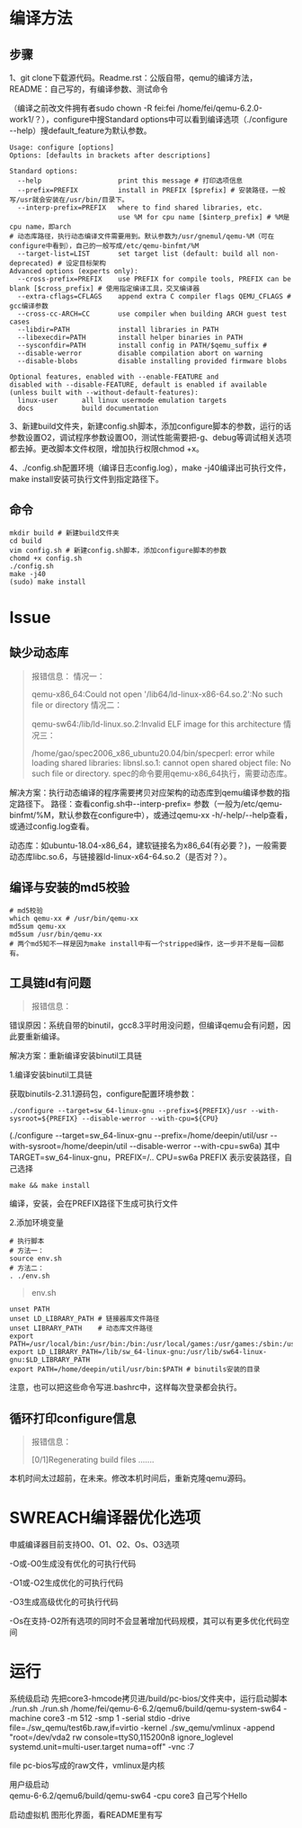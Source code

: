 # 编译方法

## 步骤

1、git clone下载源代码。Readme.rst：公版自带，qemu的编译方法，README：自己写的，有编译参数、测试命令

（编译之前改文件拥有者sudo chown -R fei:fei /home/fei/qemu-6.2.0-work1/？），configure中搜Standard options中可以看到编译选项（./configure --help）搜default_feature为默认参数。

```shell
Usage: configure [options]
Options: [defaults in brackets after descriptions]

Standard options:
  --help                   print this message # 打印选项信息
  --prefix=PREFIX          install in PREFIX [$prefix] # 安装路径，一般写/usr就会安装在/usr/bin/目录下。
  --interp-prefix=PREFIX   where to find shared libraries, etc.
                           use %M for cpu name [$interp_prefix] # %M是cpu name，即arch
# 动态库路径，执行动态编译文件需要用到。默认参数为/usr/gnemul/qemu-%M（可在configure中看到），自己的一般写成/etc/qemu-binfmt/%M
  --target-list=LIST       set target list (default: build all non-deprecated) # 设定目标架构
Advanced options (experts only):
  --cross-prefix=PREFIX    use PREFIX for compile tools, PREFIX can be blank [$cross_prefix] # 使用指定编译工具，交叉编译器
  --extra-cflags=CFLAGS    append extra C compiler flags QEMU_CFLAGS # gcc编译参数
  --cross-cc-ARCH=CC       use compiler when building ARCH guest test cases
  --libdir=PATH            install libraries in PATH
  --libexecdir=PATH        install helper binaries in PATH
  --sysconfdir=PATH        install config in PATH/$qemu_suffix # 
  --disable-werror         disable compilation abort on warning
  --disable-blobs          disable installing provided firmware blobs

Optional features, enabled with --enable-FEATURE and
disabled with --disable-FEATURE, default is enabled if available
(unless built with --without-default-features):
  linux-user      all linux usermode emulation targets
  docs            build documentation
```

3、新建build文件夹，新建config.sh脚本，添加configure脚本的参数，运行的话参数设置O2，调试程序参数设置O0，测试性能需要把-g、debug等调试相关选项都去掉。更改脚本文件权限，增加执行权限chmod +x。

4、./config.sh配置环境（编译日志config.log），make -j40编译出可执行文件，make install安装可执行文件到指定路径下。

## 命令

```shell
mkdir build # 新建build文件夹
cd build
vim config.sh # 新建config.sh脚本，添加configure脚本的参数
chomd +x config.sh
./config.sh
make -j40
(sudo) make install
```

# Issue

## 缺少动态库

> 报错信息：
> 情况一：
> 
> qemu-x86_64:Could not open '/lib64/ld-linux-x86-64.so.2':No such file or directory
> 情况二：
> 
> qemu-sw64:/lib/ld-linux.so.2:Invalid ELF image for this architecture
> 情况三：
> 
> /home/gao/spec2006_x86_ubuntu20.04/bin/specperl: error while loading shared libraries: libnsl.so.1: cannot open shared object file: No such file or directory.
> spec的命令要用qemu-x86_64执行，需要动态库。

解决方案：执行动态编译的程序需要拷贝对应架构的动态库到qemu编译参数的指定路径下。
路径：查看config.sh中--interp-prefix= 参数（一般为/etc/qemu-binfmt/%M，默认参数在configure中），或通过qemu-xx -h/-help/--help查看，或通过config.log查看。

动态库：如ubuntu-18.04-x86_64，建软链接名为x86_64(有必要？)，一般需要动态库libc.so.6，与链接器ld-linux-x64-64.so.2（是否对？）。

## 编译与安装的md5校验

```shell
# md5校验
which qemu-xx # /usr/bin/qemu-xx
md5sum qemu-xx
md5sum /usr/bin/qemu-xx
# 两个md5知不一样是因为make install中有一个stripped操作，这一步并不是每一回都有。
```

## 工具链ld有问题

> 报错信息：

错误原因：系统自带的binutil，gcc8.3平时用没问题，但编译qemu会有问题，因此要重新编译。

解决方案：重新编译安装binutil工具链

1.编译安装binutil工具链

获取binutils-2.31.1源码包，configure配置环境参数：

```shell
./configure --target=sw_64-linux-gnu --prefix=${PREFIX}/usr --with-sysroot=${PREFIX} --disable-werror --with-cpu=${CPU}
```

(./configure --target=sw_64-linux-gnu --prefix=/home/deepin/util/usr --with-sysroot=/home/deepin/util --disable-werror --with-cpu=sw6a)
其中TARGET=sw_64-linux-gnu，PREFIX=/.. CPU=sw6a
PREFIX 表示安装路径，自己选择

```shell
make && make install 
```

编译，安装，会在PREFIX路径下生成可执行文件

2.添加环境变量

```shell
# 执行脚本
# 方法一：
source env.sh   
# 方法二：
. ./env.sh
```

> env.sh

```shell
unset PATH
unset LD_LIBRARY_PATH # 链接器库文件路径
unset LIBRARY_PATH    # 动态库文件路径
export PATH=/usr/local/bin:/usr/bin:/bin:/usr/local/games:/usr/games:/sbin:/usr/sbin
export LD_LIBRARY_PATH=/lib/sw_64-linux-gnu:/usr/lib/sw64-linux-gnu:$LD_LIBRARY_PATH
export PATH=/home/deepin/util/usr/bin:$PATH # binutils安装的目录
```

注意，也可以把这些命令写进.bashrc中，这样每次登录都会执行。

## 循环打印configure信息

> 报错信息：
> 
> [0/1]Regenerating build files
> .......

本机时间太过超前，在未来。修改本机时间后，重新克隆qemu源码。

# SWREACH编译器优化选项

申威编译器目前支持O0、O1、O2、Os、O3选项

-O或-O0生成没有优化的可执行代码

-O1或-O2生成优化的可执行代码

-O3生成高级优化的可执行代码

-Os在支持-O2所有选项的同时不会显著增加代码规模，其可以有更多优化代码空间

# 运行

系统级启动 先把core3-hmcode拷贝进/build/pc-bios/文件夹中，运行启动脚本 ./run.sh
 ./run.sh
/home/fei/qemu-6-6.2/qemu6/build/qemu-system-sw64 -machine core3 -m 512 -smp 1 -serial stdio -drive file=./sw_qemu/test6b.raw,if=virtio -kernel ./sw_qemu/vmlinux -append "root=/dev/vda2 rw console=ttyS0,115200n8 ignore_loglevel systemd.unit=multi-user.target numa=off" -vnc :7

file pc-bios写成的raw文件，vmlinux是内核

用户级启动  
qemu-6-6.2/qemu6/build/qemu-sw64 -cpu core3 自己写个Hello

启动虚拟机
图形化界面，看README里有写
